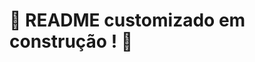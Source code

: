 # :construction: README customizado em construção ! :construction:
<!-- uma aplicação simplificada de gerenciamento de horários de transporte interestadual
simula uma aplicação de gerenciamento de horários de transporte interestadual, contendo entidades como Station, BusLine e Schedule.
A entidade Station representa uma rodoviária com atributos id e name, representando o identificador único e o nome da rodoviária, respectivamente.

A entidade BusLine representa um itinerário e possui atributos id, code e name, representando o identificador único, o código e o nome da linha de transporte, respectivamente.

Por último, a entidade Schedule representa um horário de partida para uma linha de transporte e contém atributos id, departureTime, departureDate e available. Aqui, id é o identificador único do horário, departureTime e departureDate representam a hora e a data da partida, respectivamente, e available representa se o agendamento está em aberto (disponível) ou não.

Existe um docker-compose.yml que inicializa um container com o MySQL 8.0.31 que, de forma automática, cria o banco de dados trybetrackdb;
Existe um arquivo insomnia-endpoints.json que pode ser carregado no Cliente Rest Insomnia contendo exemplo de requisições para todos os endpoints da aplicação TrybeTrack;
Ao inicializar a aplicação TrybeTrack as tabelas do banco de dados são criadas e populadas automaticamente com dados estáticos e outros aleatórios. Logo, pode ocorrer de dados serem apresentados no conteúdo e não serem iguais aos armazenados no seu banco de dados;
Ao finalizar a aplicação TrybeTrack as tabelas do banco de dados são excluídas junto com os dados armazenados.
-->
